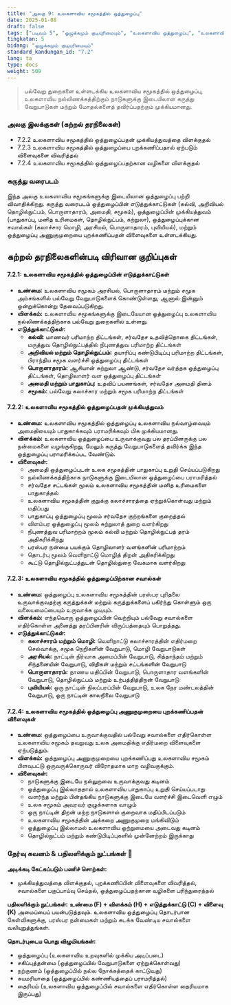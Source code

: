 ```yaml
---
title: "அலகு 9: உலகளாவிய சமூகத்தில் ஒத்துழைப்பு"
date: 2025-01-08
draft: false
tags: ["படிவம் 5", "ஒழுக்கமும் குடியுரிமையும்", "உலகளாவிய ஒத்துழைப்பு", "உலகளாவிய சமூகம்", "சர்வதேச உறவுகள்", "உலகளாவிய நல்லிணக்கம்"]
tingkatan: 5
bidang: "ஒழுக்கமும் குடியுரிமையும்"
standard_kandungan_id: "7.2"
lang: ta
type: docs
weight: 509
---
```


> பல்வேறு துறைகளை உள்ளடக்கிய உலகளாவிய சமூகத்தில் ஒத்துழைப்பு, உலகளாவிய நல்லிணக்கத்திற்கும் நாடுகளுக்கு இடையிலான கருத்து வேறுபாடுகள் மற்றும் மோதல்களைத் தவிர்ப்பதற்கும் முக்கியமானது.

### அலகு இலக்குகள் (கற்றல் தரநிலைகள்)

- 7.2.2 உலகளாவிய சமூகத்தில் ஒத்துழைப்பதன் முக்கியத்துவத்தை விளக்குதல்
- 7.2.3 உலகளாவிய சமூகத்தில் ஒத்துழைப்பை புறக்கணிப்பதால் ஏற்படும் விளைவுகளை விவரித்தல்
- 7.2.4 உலகளாவிய சமூகத்தில் ஒத்துழைப்பதற்கான வழிகளை விளக்குதல்

### கருத்து வரைபடம்

இந்த அலகு உலகளாவிய சமூகங்களுக்கு இடையிலான ஒத்துழைப்பு பற்றி விவாதிக்கிறது. கருத்து வரைபடம் ஒத்துழைப்பின் எடுத்துக்காட்டுகள் (கல்வி, அறிவியல் தொழில்நுட்பம், பொருளாதாரம், அமைதி, சமூகம்), ஒத்துழைப்பின் முக்கியத்துவம் (பாதுகாப்பு, மனித உரிமைகள், தொழில்நுட்பம், சுற்றுலா), ஒத்துழைப்புக்கான சவால்கள் (கலாச்சார மொழி, அரசியல், பொருளாதாரம், புவியியல்), மற்றும் ஒத்துழைப்பு அணுகுமுறையை புறக்கணிப்பதன் விளைவுகளை உள்ளடக்கியது.

## கற்றல் தரநிலைகளின்படி விரிவான குறிப்புகள்

#### 7.2.1: உலகளாவிய சமூகத்தில் ஒத்துழைப்பின் எடுத்துக்காட்டுகள்

- **உண்மை:** உலகளாவிய சமூகம் அரசியல், பொருளாதாரம் மற்றும் சமூக அம்சங்களில் பல்வேறு வேறுபாடுகளைக் கொண்டுள்ளது, ஆனால் இன்னும் ஒன்றுக்கொன்று தேவைப்படுகிறது.
- **விளக்கம்:** உலகளாவிய சமூகங்களுக்கு இடையேயான ஒத்துழைப்பு உலகளாவிய நல்லிணக்கத்திற்காக பல்வேறு துறைகளில் உள்ளது.
- **எடுத்துக்காட்டுகள்:**
  - **கல்வி:** மாணவர் பரிமாற்ற திட்டங்கள், சர்வதேச உதவித்தொகை திட்டங்கள், மருத்துவ தொழில்நுட்பத்தில் நிபுணத்துவ பரிமாற்ற திட்டங்கள்
  - **அறிவியல் மற்றும் தொழில்நுட்பம்:** தயாரிப்பு கண்டுபிடிப்பு பரிமாற்ற திட்டங்கள், பிராந்திய சமூக வளர்ச்சி ஒத்துழைப்பு திட்டங்கள்
  - **பொருளாதாரம்:** ஆசியான் சுற்றுலா ஆண்டு, சர்வதேச வர்த்தக ஒத்துழைப்பு திட்டங்கள், தொழிலாளர் வள ஒத்துழைப்பு திட்டங்கள்
  - **அமைதி மற்றும் பாதுகாப்பு:** உதவிப் பயணங்கள், சர்வதேச அமைதி தினம்
  - **சமூகம்:** பல்வேறு கலாச்சார மற்றும் சமூக பரிமாற்ற திட்டங்கள்

#### 7.2.2: உலகளாவிய சமூகத்தில் ஒத்துழைப்பதன் முக்கியத்துவம்

- **உண்மை:** உலகளாவிய சமூகத்தில் ஒத்துழைப்பு உலகளாவிய நல்வாழ்வையும் அமைதியையும் பாதுகாக்கவும் பராமரிக்கவும் மிக முக்கியமானது.
- **விளக்கம்:** உலகளாவிய ஒத்துழைப்பை உருவாக்குவது பல தரப்பினருக்கு பல நன்மைகளை வழங்குகிறது, மேலும் கருத்து வேறுபாடுகளைத் தவிர்க்க இந்த ஒத்துழைப்பு பராமரிக்கப்பட வேண்டும்.
- **விளைவுகள்:**
  - அமைதி ஒத்துழைப்புடன் உலக சமூகத்தின் பாதுகாப்பு உறுதி செய்யப்படுகிறது
  - நல்லிணக்கத்திற்காக நாடுகளுக்கு இடையிலான ஒத்துழைப்பை பராமரித்தல்
  - சர்வதேச சட்டங்கள் மூலம் உலகளாவிய சமூகத்தின் மனித உரிமைகளை பாதுகாத்தல்
  - உலகளாவிய சமூகத்தின் குறுக்கு கலாச்சாரத்தை ஏற்றுக்கொள்வது மற்றும் மதிப்பது
  - பாதுகாப்பு ஒத்துழைப்பு மூலம் சர்வதேச குற்றங்களை குறைத்தல்
  - விளம்பர ஒத்துழைப்பு மூலம் சுற்றுலாத் துறை வளர்கிறது
  - நிபுணத்துவ பரிமாற்றம் மூலம் கல்வி மற்றும் தொழில்நுட்பத் தரம் அதிகரிக்கிறது
  - பரஸ்பர நன்மை பயக்கும் தொழிலாளர் வளங்களின் பரிமாற்றம்
  - தொடர்பு மூலம் வெளிநாட்டு மொழித் திறன் அதிகரிக்கிறது
  - கூட்டு தொழில்நுட்பத்துடன் தொழில்துறை வேகமாக வளர்கிறது

#### 7.2.3: உலகளாவிய சமூகத்தில் ஒத்துழைப்பிற்கான சவால்கள்

- **உண்மை:** ஒத்துழைப்பு உலகளாவிய சமூகத்தின் பரஸ்பர புரிதலை உருவாக்குவதற்கு கருத்துக்கள் மற்றும் கருத்துக்களைப் பகிர்ந்து கொள்ளும் ஒரு வலையமைப்பையும் உருவாக்க முடியும்.
- **விளக்கம்:** எந்தவொரு ஒத்துழைப்பின் வெற்றியும் பல்வேறு சவால்களை எதிர்கொள்ள அனைத்து தரப்பினரின் விருப்பத்தையும் பொறுத்தது.
- **எடுத்துக்காட்டுகள்:**
  - **கலாச்சாரம் மற்றும் மொழி:** வெளிநாட்டு கலாச்சாரத்தின் எதிர்மறை செல்வாக்கு, சமூக நெறிகளின் வேறுபாடு, மொழி வேறுபாடுகள்
  - **அரசியல்:** நாட்டின் நிர்வாக அமைப்பின் வேறுபாடு, சித்தாந்தம் மற்றும் சிந்தனையின் வேறுபாடு, விதிகள் மற்றும் சட்டங்களின் வேறுபாடு
  - **பொருளாதாரம்:** நாணய மதிப்பின் வேறுபாடு, பொருளாதார வளங்களின் வேறுபாடு, தொழில்நுட்பம் மற்றும் உற்பத்தித்திறன் வேறுபாடு
  - **புவியியல்:** ஒரு நாட்டின் நிலப்பரப்பின் வேறுபாடு, உலக நேர மண்டலத்தின் வேறுபாடு, ஒரு நாட்டின் காலநிலை வேறுபாடு

#### 7.2.4: உலகளாவிய சமூகத்தில் ஒத்துழைப்பு அணுகுமுறையை புறக்கணிப்பதன் விளைவுகள்

- **உண்மை:** ஒத்துழைப்பை உருவாக்குவதில் பல்வேறு சவால்களை எதிர்கொள்ள உலகளாவிய சமூகம் தவறுவது உலக அமைதிக்கு எதிர்மறை விளைவுகளை ஏற்படுத்தும்.
- **விளக்கம்:** ஒத்துழைப்பு அணுகுமுறையை புறக்கணிப்பது உலகளாவிய சமூகம் பிளவுபட்டு ஒருவருக்கொருவர் விரோதமாக மாற வழிவகுக்கும்.
- **விளைவுகள்:**
  - நாடுகளுக்கு இடையே நல்லுறவை உருவாக்குவது கடினம்
  - ஒத்துழைப்பு இல்லாததால் உலகளாவிய பாதுகாப்பு உறுதி செய்யப்படாது
  - வளர்ந்த மற்றும் பின்தங்கிய நாடுகளுக்கு இடையே வளர்ச்சி இடைவெளி எழும்
  - உலக சமூகம் அவரவர் குழுக்களாக வாழும்
  - ஒரு நாட்டின் திறன் மற்ற நாடுகளால் குறைவாக மதிப்பிடப்படும்
  - உலகளாவிய சமூகத்தின் அக்கறை அணுகுமுறை மங்கிவிடும்
  - ஒத்துழைப்பு இல்லாமல் உலகளாவிய ஒற்றுமையை அடைவது கடினம்
  - தொழில்நுட்பம் மற்றும் கண்டுபிடிப்புகளில் முன்னேற்றம் இருக்காது

### தேர்வு கவனம் & பதிலளிக்கும் நுட்பங்கள் 📝

**அடிக்கடி கேட்கப்படும் பணிச் சொற்கள்:**
- முக்கியத்துவத்தை விளக்குதல், புறக்கணிப்பின் விளைவுகளை விவரித்தல், சவால்களை பகுப்பாய்வு செய்தல், ஒத்துழைப்பதற்கான வழிகளை பரிந்துரைத்தல்

**பதிலளிக்கும் நுட்பங்கள்:**
**உண்மை (F) + விளக்கம் (H) + எடுத்துக்காட்டு (C) + விளைவு (K)** அமைப்பைப் பயன்படுத்தவும். உலகளாவிய ஒத்துழைப்பு தொடர்பான கேள்விகளுக்கு, பரஸ்பர நன்மைகள் மற்றும் கடக்க வேண்டிய சவால்களை வலியுறுத்துங்கள்.

**தொடர்புடைய பொது விழுமியங்கள்:**
- ஒத்துழைப்பு (உலகளாவிய உறவுகளில் முக்கிய அடிப்படை)
- சகிப்புத்தன்மை (ஒத்துழைப்பில் வேறுபாடுகளை ஏற்றுக்கொள்வது)
- நற்குணம் (ஒத்துழைப்பில் நல்ல நோக்கத்தைக் காட்டுவது)
- சுயமரியாதை (ஒத்துழைப்பில் கண்ணியத்தைப் பராமரித்தல்)
- தைரியம் (உலகளாவிய ஒத்துழைப்பில் சவால்களை எதிர்கொள்ள தைரியமாக இருப்பது)